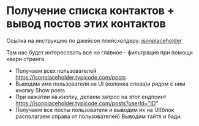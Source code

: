 #   Получение списка контактов + вывод постов этих контактов

Ссылка на инструкцию по джейсон плейсхолдеру. [jsonplaceholder](https://jsonplaceholder.typicode.com/guide/)

Там нас будет интересовать все но главное - фильтрация при помощи квери стринга

*   Получаем всех пользователей https://jsonplaceholder.typicode.com/posts
*   Выводим имя пользователя на UI (колонка слева)и рядом с ним кнопку Show posts
*   При нажатии на кнопку, делаем запрос на этот ендпоинт https://jsonplaceholder.typicode.com/posts?userId="ID"
*   Получаем все посты пользователя и выводим их на UI(блок располагаем справа от пользователей) Выводим тайтл и бади.
